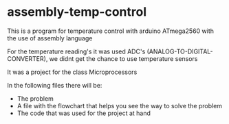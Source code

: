 # assembly-temp-control
This is a program for temperature control with arduino ATmega2560 with the use of assembly language

For the temperature reading's it was used ADC's (ANALOG-TO-DIGITAL-CONVERTER), we didnt get the chance to use temperature sensors

It was a project for the class Microprocessors

In the following files there will be:
- The problem
- A file with the flowchart that helps you see the way to solve the problem
- The code that was used for the project at hand





